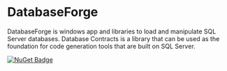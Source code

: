# DatabaseForge

DatabaseForge is windows app and libraries to load and manipulate SQL Server databases. Database Contracts is a library that can be used as the foundation for code generation tools that are built on SQL Server.

[![NuGet Badge](https://buildstats.info/nuget/Codenesium.DatabaseContracts)](https://www.nuget.org/packages/Codenesium.DatabaseContracts/)
